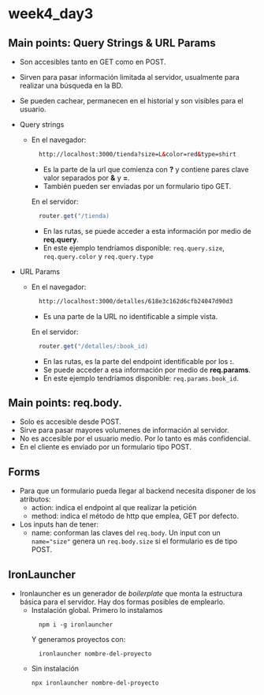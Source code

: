 # week4_day3

## Main points: Query Strings & URL Params 

- Son accesibles tanto en GET como en POST.
- Sirven para pasar información limitada al servidor, usualmente para realizar una búsqueda en la BD.
- Se pueden cachear, permanecen en el historial y son visibles para el usuario.

- Query strings
  - En el navegador:
    ```html
      http://localhost:3000/tienda?size=L&color=red&type=shirt 
    ```
    - Es la parte de la url que comienza con **?** y contiene pares clave valor separados por **&** y **=**. 
    - También pueden ser enviadas por un formulario tipo GET.

    En el servidor:
    ```js
      router.get("/tienda)
    ```
    - En las rutas, se puede acceder a esta información por medio de **req.query**. 
    - En este ejemplo tendríamos disponible: ```req.query.size```, ```req.query.color``` y ```req.query.type```


- URL Params
  - En el navegador:
    ```html
      http://localhost:3000/detalles/618e3c162d6cfb24047d90d3 
    ```
    - Es una parte de la URL no identificable a simple vista. 

    En el servidor:
    ```js
      router.get("/detalles/:book_id)
    ```
    - En las rutas, es la parte del endpoint identificable por los **:**. 
    - Se puede acceder a esa información por medio de **req.params**.
    - En este ejemplo tendríamos disponible: ```req.params.book_id```.

  
  
## Main points: req.body.

- Solo es accesible desde POST.
- Sirve para pasar mayores volumenes de información al servidor.
- No es accesible por el usuario medio. Por lo tanto es más confidencial.
- En el cliente es enviado por un formulario tipo POST.

## Forms

- Para que un formulario pueda llegar al backend necesita disponer de los atributos:
  - action: indica el endpoint al que realizar la petición
  - method: indica el método de http que emplea, GET por defecto. 
- Los inputs han de tener:
  - name: conforman las claves del `req.body`. Un input con un `name="size"` genera un `req.body.size` si el formulario es de tipo POST.

## IronLauncher

- Ironlauncher es un generador de *boilerplate* que monta la estructura básica para el servidor. Hay dos formas posibles de emplearlo.
  - Instalación global.
    Primero lo instalamos
    ```
      npm i -g ironlauncher
    ```
    Y generamos proyectos con:
    ```
      ironlauncher nombre-del-proyecto
    ```
  - Sin instalación
    ```
    npx ironlauncher nombre-del-proyecto
    ```

